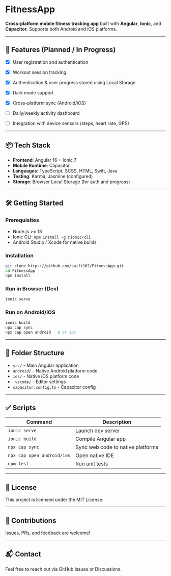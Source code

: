 # FitnessApp

**Cross-platform mobile fitness tracking app** built with **Angular**, **Ionic**, and **Capacitor**. Supports both Android and iOS platforms.

---

## 🚀 Features (Planned / In Progress)

* [x] User registration and authentication
* [x] Workout session tracking
* [x] Authentication & user progress stored using Local Storage
* [x] Dark mode support
* [x] Cross-platform sync (Android/iOS)
* [ ] Daily/weekly activity dashboard
* [ ] Integration with device sensors (steps, heart rate, GPS)



---

## 📦 Tech Stack

* **Frontend**: Angular 16 + Ionic 7
* **Mobile Runtime**: Capacitor
* **Languages**: TypeScript, SCSS, HTML, Swift, Java
* **Testing**: Karma, Jasmine (configured)
* **Storage**: Browser Local Storage (for auth and progress)


---

## 🛠️ Getting Started

### Prerequisites

* Node.js >= 18
* Ionic CLI: `npm install -g @ionic/cli`
* Android Studio / Xcode for native builds

### Installation

```bash
git clone https://github.com/swift102/FitnessApp.git
cd FitnessApp
npm install
```

### Run in Browser (Dev)

```bash
ionic serve
```

### Run on Android/iOS

```bash
ionic build
npx cap sync
npx cap open android   # or ios
```

---

## 📁 Folder Structure

* `src/` - Main Angular application
* `android/` - Native Android platform code
* `ios/` - Native iOS platform code
* `.vscode/` - Editor settings
* `capacitor.config.ts` - Capacitor config

---

## ✅ Scripts

| Command                    | Description                       |
| -------------------------- | --------------------------------- |
| `ionic serve`              | Launch dev server                 |
| `ionic build`              | Compile Angular app               |
| `npx cap sync`             | Sync web code to native platforms |
| `npx cap open android/ios` | Open native IDE                   |
| `npm test`                 | Run unit tests                    |

---

## 📄 License

This project is licensed under the MIT License.

---

## 🙏 Contributions

Issues, PRs, and feedback are welcome!

---

## 📬 Contact

Feel free to reach out via GitHub Issues or Discussions.
